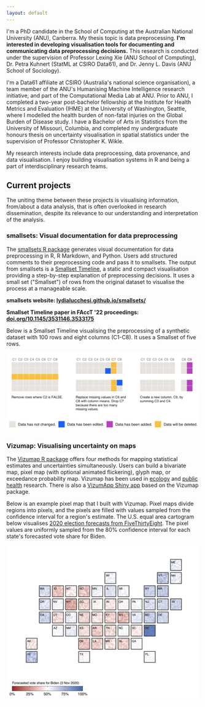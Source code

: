 ```yaml
---
layout: default
---
```


I'm a PhD candidate in the School of Computing at the Australian National University (ANU), Canberra. My thesis topic is data preprocessing. **I'm interested in developing visualisation tools for documenting and communicating data preprocessing decisions.** This research is conducted under the supervision of Professor Lexing Xie (ANU School of Computing), Dr. Petra Kuhnert (StatML at CSIRO Data61), and Dr. Jenny L. Davis (ANU School of Sociology).

I'm a Data61 affiliate at CSIRO (Australia's national science organisation), a team member of the ANU's Humanising Machine Intelligence research initiative, and part of the Computational Media Lab at ANU. Prior to ANU, I completed a two-year post-bachelor fellowship at the Institute for Health Metrics and Evaluation (IHME) at the University of Washington, Seattle, where I modelled the health burden of non-fatal injuries on the Global Burden of Disease study. I have a Bachelor of Arts in Statistics from the University of Missouri, Columbia, and completed my undergraduate honours thesis on uncertainty visualisation in spatial statistics under the supervision of Professor Christopher K. Wikle.

My research interests include data preprocessing, data provenance, and data visualisation. I enjoy building visualisation systems in R and being a part of interdisciplinary research teams.

## Current projects

The uniting theme between these projects is visualising information, from/about a data analysis, that is often overlooked in research dissemination, despite its relevance to our understanding and interpretation of the analysis.

### smallsets: Visual documentation for data preprocessing

The [smallsets R package](https://lydialucchesi.github.io/smallsets/) generates visual documentation for data preprocessing in R, R Markdown, and Python. Users add structured comments to their preprocessing code and pass it to smallsets. The output from smallsets is a [Smallset Timeline](https://dl.acm.org/doi/abs/10.1145/3531146.3533175), a static and compact visualisation providing a step-by-step explanation of preprocessing decisions. It uses a small set ("Smallset") of rows from the original dataset to visualise the process at a manageable scale.

**smallsets website: [lydialucchesi.github.io/smallsets/](https://lydialucchesi.github.io/smallsets/)**

**Smallset Timeline paper in FAccT '22 proceedings: [doi.org/10.1145/3531146.3533175](https://dl.acm.org/doi/abs/10.1145/3531146.3533175)**

Below is a Smallset Timeline visualising the preprocessing of a synthetic dataset with 100 rows and eight columns (C1-C8). It uses a Smallset of five rows.

<center><img src="assets/img/timeline.png" width="700"/></center>

### Vizumap: Visualising uncertainty on maps

The [Vizumap R package](https://lydialucchesi.github.io/Vizumap/) offers four methods for mapping statistical estimates and uncertainties simultaneously. Users can build a bivariate map, pixel map (with optional animated flickering), glyph map, or exceedance probability map. Vizumap has been used in [ecology](https://www.nature.com/articles/s41598-020-73897-1) and [public health](https://bmcpublichealth.biomedcentral.com/articles/10.1186/s12889-022-13170-4) research. There is also a [VizumApp Shiny app](https://shiny.csiro.au/VizumApp/) based on the Vizumap package.

Below is an example pixel map that I built with Vizumap. Pixel maps divide regions into pixels, and the pixels are filled with values sampled from the confidence interval for a region's estimate. The U.S. equal area cartogram below visualises [2020 election forecasts from FiveThirtyEight](https://github.com/fivethirtyeight/data/tree/15f210532b2a642e85738ddefa7a2945d47e2585/election-forecasts-2020). The pixel values are uniformly sampled from the 80\% confidence interval for each state's forecasted vote share for Biden.

<center><img src="assets/img/map.png" width="700"/></center>










